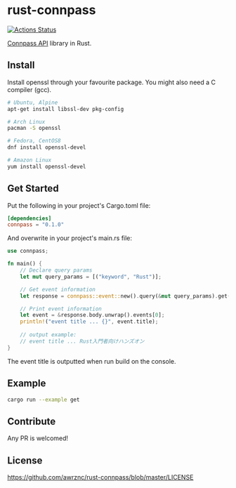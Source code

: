 # rust-connpass

[![Actions Status](https://github.com/awrznc/rust-connpass/workflows/Build/badge.svg)](https://github.com/awrznc/rust-connpass/actions)

[Connpass API](https://connpass.com/about/api/) library in Rust.

## Install

Install openssl through your favourite package. You might also need a C compiler (gcc).

```bash
# Ubuntu, Alpine 
apt-get install libssl-dev pkg-config

# Arch Linux
pacman -S openssl

# Fedora, CentOS8
dnf install openssl-devel

# Amazon Linux
yum install openssl-devel
```

## Get Started

Put the following in your project's Cargo.toml file:

```toml
[dependencies]
connpass = "0.1.0"
```

And overwrite in your project's main.rs file:

```rust
use connpass;

fn main() {
    // Declare query params
    let mut query_params = [("keyword", "Rust")];

    // Get event information
    let response = connpass::event::new().query(&mut query_params).get().expect("request error.");

    // Print event information
    let event = &response.body.unwrap().events[0];
    println!("event title ... {}", event.title);
    
    // output example:
    // event title ... Rust入門者向けハンズオン 
}
```

The event title is outputted when run build on the console.

## Example

```bash
cargo run --example get
```

## Contribute

Any PR is welcomed!

## License

https://github.com/awrznc/rust-connpass/blob/master/LICENSE
